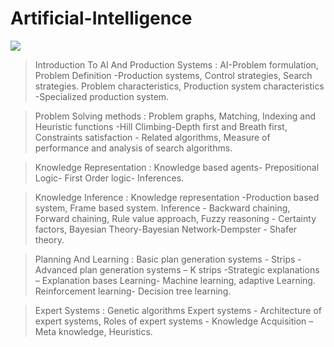 # Artificial-Intelligence

<img src="https://github.com/kcharvi/Artificial-Intelligence-Course-Codes/blob/main/assets/image.jpg">

> Introduction To Al And Production Systems	: AI-Problem formulation, Problem Definition -Production systems, Control strategies, Search strategies. Problem characteristics, Production system characteristics -Specialized production system.

> Problem Solving methods : Problem graphs, Matching, Indexing and Heuristic functions -Hill Climbing-Depth first and Breath first, Constraints satisfaction - Related algorithms, Measure of performance and analysis of search algorithms.

> Knowledge Representation : Knowledge based agents- Prepositional Logic- First Order logic- Inferences.

> Knowledge Inference : Knowledge representation -Production based system, Frame based system. Inference - Backward chaining, Forward chaining, Rule value approach, Fuzzy reasoning - Certainty factors, Bayesian Theory-Bayesian Network-Dempster - Shafer theory.

> Planning And Learning	: Basic plan generation systems - Strips -Advanced plan generation systems – K strips -Strategic explanations – Explanation bases Learning- Machine learning, adaptive Learning. Reinforcement learning- Decision tree learning.

> Expert Systems : Genetic algorithms Expert systems - Architecture of expert systems, Roles of expert systems - Knowledge Acquisition –Meta knowledge, Heuristics.

